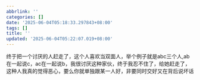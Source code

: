 ```yaml
---
abbrlink: ''
categories: []
date: '2025-06-04T05:18:33.297843+08:00'
tags: []
title: ''
updated: '2025-06-04T05:22:07.019+08:00'
---
```

终于把一个讨厌的人赶走了，这个人喜欢当双面人，举个例子就是abc三个人,ab在一起说c，ac在一起说b，我很讨厌这种家伙，终于我忍不住了，给她赶走了，这种人我真的觉得恶心，要么你就单独跟某一人好，非要同时交好又在背后说坏话
